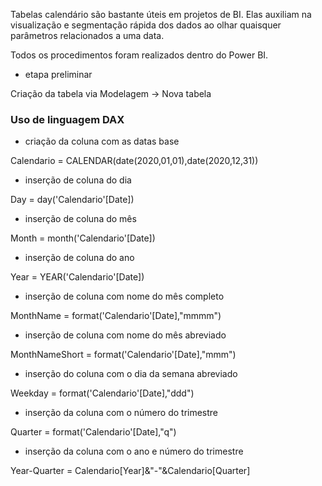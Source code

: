 Tabelas calendário são bastante úteis em projetos de BI.
Elas auxiliam na visualização e segmentação rápida dos dados ao olhar quaisquer parâmetros relacionados a uma data.

Todos os procedimentos foram realizados dentro do Power BI.

- etapa preliminar

Criação da tabela via Modelagem -> Nova tabela

### Uso de linguagem DAX

- criação da coluna com as datas base

Calendario = CALENDAR(date(2020,01,01),date(2020,12,31))

- inserção de coluna do dia

Day = day('Calendario'[Date])

- inserção de coluna do mês

Month = month('Calendario'[Date])

- inserção de coluna do ano

Year = YEAR('Calendario'[Date])

- inserção de coluna com nome do mês completo

MonthName = format('Calendario'[Date],"mmmm")

- inserção de coluna com nome do mês abreviado

MonthNameShort = format('Calendario'[Date],"mmm")

- inserção do coluna com o dia da semana abreviado

Weekday = format('Calendario'[Date],"ddd")

- inserção da coluna com o número do trimestre

Quarter = format('Calendario'[Date],"q")

- inserção da coluna com o ano e número do trimestre

Year-Quarter = Calendario[Year]&"-"&Calendario[Quarter]
